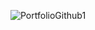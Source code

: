 ![PortfolioGithub1](https://user-images.githubusercontent.com/74835860/134926607-a3af49a8-673f-4868-a79f-aff7c9b86371.JPG)
